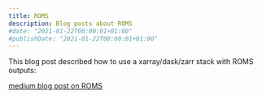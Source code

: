 ```yaml
---
title: ROMS
description: Blog posts about ROMS
#date: "2021-01-22T00:00:01+01:00"
#publishDate: "2021-01-22T00:00:01+01:00"
---
```


This blog post described how to use a xarray/dask/zarr stack with ROMS outputs:

[medium blog post on ROMS](https://raphaeldussin.medium.com/modern-python-tools-for-the-roms-ocean-model-bfca8642db01)

